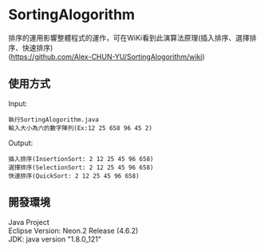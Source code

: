 # SortingAlogorithm
排序的運用影響整體程式的運作，可在WiKi看到此演算法原理(插入排序、選擇排序、快速排序)</br>
(https://github.com/Alex-CHUN-YU/SortingAlogorithm/wiki)

## 使用方式
Input:</br>
```
執行SortingAlogorithm.java
輸入大小為六的數字陣列(Ex:12 25 658 96 45 2)
```
Output:</br>
```
插入排序(InsertionSort: 2 12 25 45 96 658)
選擇排序(SelectionSort: 2 12 25 45 96 658)
快速排序(QuickSort: 2 12 25 45 96 658)
```
## 開發環境
Java Project</br>
Eclipse Version: Neon.2 Release (4.6.2)</br>
JDK: java version "1.8.0_121"</br>

